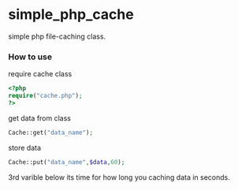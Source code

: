# simple_php_cache
simple php file-caching class.
### How to use
require cache class
```php
<?php
require("cache.php");
?>
```
get data from class
```php
Cache::get("data_name");
```
store data
```php
Cache::put("data_name",$data,60);
```
3rd varible below its time for how long you caching data in seconds.
